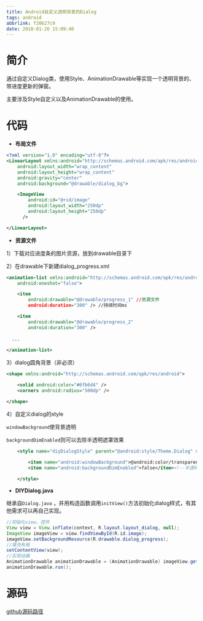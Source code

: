 ```yaml
---
title: Android自定义透明背景的Dialog
tags: android
abbrlink: f20627c9
date: 2018-01-26 15:09:40
---
```


# 简介

通过自定义Dialog类，使用Style、AnimationDrawable等实现一个透明背景的、带进度更新的弹窗。

主要涉及Style自定义以及AnimationDrawable的使用。

# 代码

* **布局文件**

```xml
<?xml version="1.0" encoding="utf-8"?>
<LinearLayout xmlns:android="http://schemas.android.com/apk/res/android"
    android:layout_width="wrap_content"
    android:layout_height="wrap_content"
    android:gravity="center"
    android:background="@drawable/dialog_bg">

    <ImageView
        android:id="@+id/image"
        android:layout_width="250dp"
        android:layout_height="250dp"
      />

</LinearLayout>
```

* **资源文件**

1）下载对应进度条的图片资源，放到drawable目录下

2）在drawable下新建dialog_progress.xml

```xml
<animation-list xmlns:android="http://schemas.android.com/apk/res/android"
    android:oneshot="false">

    <item
        android:drawable="@drawable/progress_1" //资源文件
        android:duration="300" /> //持续时间ms

    <item
        android:drawable="@drawable/progress_2"
        android:duration="300" />
  
  ...
  
</animation-list>
```

3）dialog圆角背景（非必须）

```xml
<shape xmlns:android="http://schemas.android.com/apk/res/android">

    <solid android:color="#6fb6d4" />
    <corners android:radius="500dp" />

</shape>
```

4）自定义dialog的style

`windowBackground`使背景透明

`backgroundDimEnabled`则可以去除半透明遮罩效果

```xml
    <style name="diyDialogStyle" parent="@android:style/Theme.Dialog" >
        
        <item name="android:windowBackground">@android:color/transparent</item><!--背景透明-->
        <item name="android:backgroundDimEnabled">false</item><!--半透明，模糊-->

    </style>
```

* **DIYDialog.java**

继承自`Dialog.java` ，并用构造函数调用`initView()`方法初始化dialog样式，有其他需求可以再自己实现。

```java
//初始化view、控件
View view = View.inflate(context, R.layout.layout_dialog, null);
ImageView imageView = view.findViewById(R.id.image);
imageView.setBackgroundResource(R.drawable.dialog_progress);
//填充布局
setContentView(view);
//实现动画
AnimationDrawable animationDrawable = (AnimationDrawable) imageView.getBackground();
animationDrawable.run();
```

# 源码

[github源码路径](https://github.com/jixiaoyong/AndroidNote/tree/master/code/2018-1-26/DIY_Dialog)



